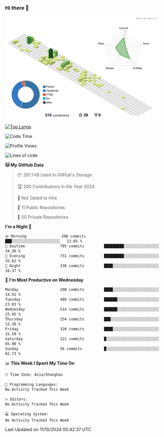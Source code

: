 ### Hi there 👋

![](./profile-3d-contrib/profile-green-animate.svg)

 

[![Top Langs](https://github-readme-stats.vercel.app/api/top-langs/?username=fly2tomato)](https://github.com/anuraghazra/github-readme-stats)


 

<!--START_SECTION:waka-->
![Code Time](http://img.shields.io/badge/Code%20Time-5%20hrs%2042%20mins-blue)

![Profile Views](http://img.shields.io/badge/Profile%20Views-0-blue)

![Lines of code](https://img.shields.io/badge/From%20Hello%20World%20I%27ve%20Written-522.1%20thousand%20lines%20of%20code-blue)

**🐱 My GitHub Data** 

> 📦 291.1 kB Used in GitHub's Storage 
 > 
> 🏆 200 Contributions in the Year 2024
 > 
> 🚫 Not Opted to Hire
 > 
> 📜 11 Public Repositories 
 > 
> 🔑 50 Private Repositories 
 > 
**I'm a Night 🦉** 

```text
🌞 Morning                280 commits         ███░░░░░░░░░░░░░░░░░░░░░░   13.65 % 
🌆 Daytime                705 commits         █████████░░░░░░░░░░░░░░░░   34.36 % 
🌃 Evening                731 commits         █████████░░░░░░░░░░░░░░░░   35.62 % 
🌙 Night                  336 commits         ████░░░░░░░░░░░░░░░░░░░░░   16.37 % 
```
📅 **I'm Most Productive on Wednesday** 

```text
Monday                   298 commits         ████░░░░░░░░░░░░░░░░░░░░░   14.52 % 
Tuesday                  489 commits         ██████░░░░░░░░░░░░░░░░░░░   23.83 % 
Wednesday                514 commits         ██████░░░░░░░░░░░░░░░░░░░   25.05 % 
Thursday                 254 commits         ███░░░░░░░░░░░░░░░░░░░░░░   12.38 % 
Friday                   320 commits         ████░░░░░░░░░░░░░░░░░░░░░   15.59 % 
Saturday                 121 commits         █░░░░░░░░░░░░░░░░░░░░░░░░   05.90 % 
Sunday                   56 commits          █░░░░░░░░░░░░░░░░░░░░░░░░   02.73 % 
```


📊 **This Week I Spent My Time On** 

```text
🕑︎ Time Zone: Asia/Shanghai

💬 Programming Languages: 
No Activity Tracked This Week

🔥 Editors: 
No Activity Tracked This Week

💻 Operating System: 
No Activity Tracked This Week
```


 Last Updated on 11/10/2024 00:42:37 UTC
<!--END_SECTION:waka-->
